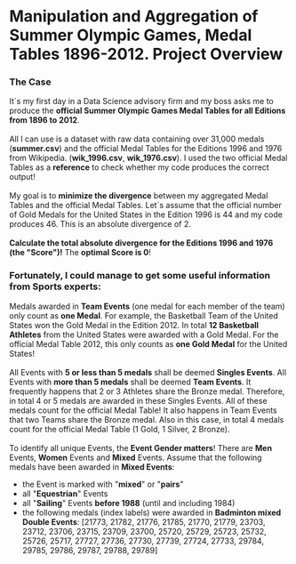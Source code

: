 # Manipulation and Aggregation of Summer Olympic Games, Medal Tables 1896-2012. Project Overview
### The Case
It´s my first day in a Data Science advisory firm and my boss asks me to produce the __official Summer Olympic Games Medal Tables for all Editions from 1896 to 2012__. <br><br>
All I can use is a dataset with raw data containing over 31,000 medals (__summer.csv__) and the official Medal Tables for the Editions 1996 and 1976 from Wikipedia. (__wik_1996.csv__, __wik_1976.csv__). I used the two official Medal Tables as a __reference__ to check whether my code produces the correct output! <br><br>
My goal is to __minimize the divergence__ between my aggregated Medal Tables and the official Medal Tables. Let´s assume that the official number of Gold Medals for the United States in the Edition 1996 is 44 and my code produces 46. This is an absolute divergence of 2. <br> <br>
__Calculate the total absolute divergence for the Editions 1996 and 1976 (the "Score")!__ The __optimal Score is 0__! 

### Fortunately, I could manage to get some useful information from Sports experts: <br>

Medals awarded in __Team Events__ (one medal for each member of the team) only count as __one Medal__. For example, the Basketball Team of the United States won the Gold Medal in the Edition 2012. In total __12 Basketball Athletes__ from the United States were awarded with a Gold Medal. For the official Medal Table 2012, this only counts as __one Gold Medal__ for the United States!<br> <br>
All Events with __5 or less than 5 medals__ shall be deemed __Singles Events__. All Events with __more than 5 medals__ shall be deemed __Team Events__. It frequently happens that 2 or 3 Athletes share the Bronze medal. Therefore, in total 4 or 5 medals are awarded in these Singles Events. All of these medals count for the official Medal Table! It also happens in Team Events that two Teams share the Bronze medal. Also in this case, in total 4 medals count for the official Medal Table (1 Gold, 1 Silver, 2 Bronze).
<br><br>
To identify all unique Events, the __Event Gender matters__! There are __Men__ Events, __Women__ Events and __Mixed__ Events. Assume that the following medals have been awarded in __Mixed Events__:
- the Event is marked with "__mixed__" or "__pairs__"
- all "__Equestrian__" Events
- all "__Sailing__" Events __before 1988__ (until and including 1984)
- the following medals (index labels) were awarded in __Badminton mixed Double Events__: [21773, 21782, 21776, 21785, 21770, 21779, 23703, 23712, 23706, 23715, 23709, 23700, 25720, 25729, 25723, 25732, 25726, 25717, 27727, 27736, 27730, 27739, 27724, 27733, 29784, 29785, 29786, 29787, 29788, 29789]
